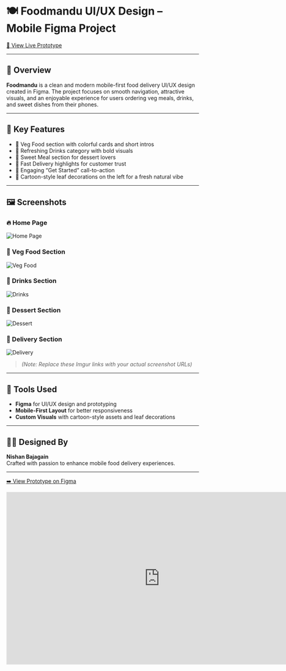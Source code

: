 # 🍽️ Foodmandu UI/UX Design – Mobile Figma Project

[🔗 View Live Prototype](https://www.figma.com/proto/Lum5z4H9xLPjVP0aKDWND0/Foodmandu?node-id=17-97&p=f&t=CaIc9s0gAnVfcl6w-1&scaling=scale-down&content-scaling=fixed&page-id=0%3A1&starting-point-node-id=1%3A3)

---

## 📱 Overview

**Foodmandu** is a clean and modern mobile-first food delivery UI/UX design created in Figma. The project focuses on smooth navigation, attractive visuals, and an enjoyable experience for users ordering veg meals, drinks, and sweet dishes from their phones.

---

## 🌟 Key Features

- 🥗 Veg Food section with colorful cards and short intros  
- 🍹 Refreshing Drinks category with bold visuals  
- 🍰 Sweet Meal section for dessert lovers  
- 🚚 Fast Delivery highlights for customer trust  
- 📩 Engaging “Get Started” call-to-action  
- 🍃 Cartoon-style leaf decorations on the left for a fresh natural vibe

---

## 🖼️ Screenshots

### 🔥 Home Page  
![Home Page](https://i.imgur.com/FoodmanduHome.png)

### 🥦 Veg Food Section  
![Veg Food](https://i.imgur.com/FoodmanduVeg.png)

### 🍹 Drinks Section  
![Drinks](https://i.imgur.com/FoodmanduDrinks.png)

### 🍰 Dessert Section  
![Dessert](https://i.imgur.com/FoodmanduDesserts.png)

### 🚚 Delivery Section  
![Delivery](https://i.imgur.com/FoodmanduDelivery.png)

> *(Note: Replace these Imgur links with your actual screenshot URLs)*

---

## 🎨 Tools Used

- **Figma** for UI/UX design and prototyping  
- **Mobile-First Layout** for better responsiveness  
- **Custom Visuals** with cartoon-style assets and leaf decorations  

---

## 👨‍🎨 Designed By

**Nishan Bajagain**  
Crafted with passion to enhance mobile food delivery experiences.

---

[➡️ View Prototype on Figma](https://www.figma.com/proto/Lum5z4H9xLPjVP0aKDWND0/Foodmandu?node-id=17-97&p=f&t=CaIc9s0gAnVfcl6w-1&scaling=scale-down&content-scaling=fixed&page-id=0%3A1&starting-point-node-id=1%3A3)


<iframe style="border: 1px solid rgba(0, 0, 0, 0.1);" width="800" height="450" src="https://embed.figma.com/proto/Lum5z4H9xLPjVP0aKDWND0/Foodmandu?node-id=4-17&p=f&scaling=scale-down&content-scaling=fixed&page-id=0%3A1&starting-point-node-id=1%3A3&embed-host=share" allowfullscreen></iframe>
